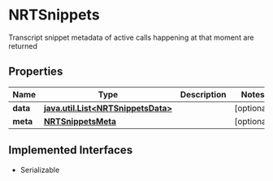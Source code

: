 

# NRTSnippets

Transcript snippet metadata of active calls happening at that moment are returned

## Properties

Name | Type | Description | Notes
------------ | ------------- | ------------- | -------------
**data** | [**java.util.List&lt;NRTSnippetsData&gt;**](NRTSnippetsData.md) |  |  [optional]
**meta** | [**NRTSnippetsMeta**](NRTSnippetsMeta.md) |  |  [optional]


## Implemented Interfaces

* Serializable



